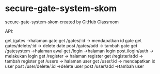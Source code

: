 # secure-gate-system-skom
secure-gate-system-skom created by GitHub Classroom

API:

get /gates ->halaman gate
get /gates/:id -> mendapatkan id gate
get gates/delete/:id -> delete date
post /gates/add -> tambah gate
get /gatesystem ->halaman awal
get /login ->halaman login
post /login/auth -> melakukan login
get /register -> halaman register
get /register/add -> tambah register
get /users -> halaman user
get /user/:id -> mendapatkan id user
post /user/delete/:id ->delete user
post /user/add ->tambah user
